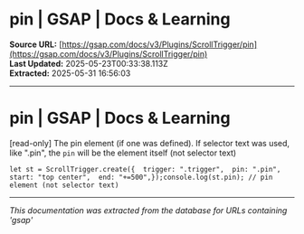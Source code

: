 # pin | GSAP | Docs & Learning

**Source URL:** [https://gsap.com/docs/v3/Plugins/ScrollTrigger/pin](https://gsap.com/docs/v3/Plugins/ScrollTrigger/pin)  
**Last Updated:** 2025-05-23T00:33:38.113Z  
**Extracted:** 2025-05-31 16:56:03

---

# pin | GSAP | Docs & Learning

\[read-only\] The pin element (if one was defined). If selector text was used, like ".pin", the `pin` will be the element itself (not selector text)

```
let st = ScrollTrigger.create({  trigger: ".trigger",  pin: ".pin",  start: "top center",  end: "+=500",});console.log(st.pin); // pin element (not selector text)
```

---

*This documentation was extracted from the database for URLs containing 'gsap'*
